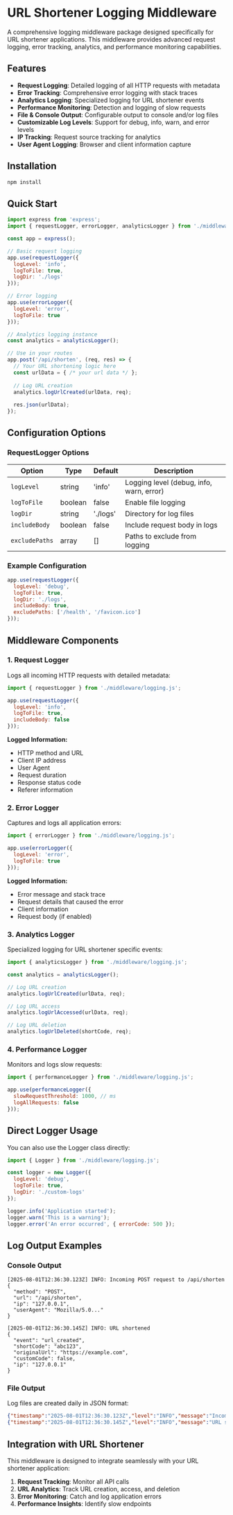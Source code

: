 # URL Shortener Logging Middleware

A comprehensive logging middleware package designed specifically for URL shortener applications. This middleware provides advanced request logging, error tracking, analytics, and performance monitoring capabilities.

## Features

- **Request Logging**: Detailed logging of all HTTP requests with metadata
- **Error Tracking**: Comprehensive error logging with stack traces
- **Analytics Logging**: Specialized logging for URL shortener events
- **Performance Monitoring**: Detection and logging of slow requests
- **File & Console Output**: Configurable output to console and/or log files
- **Customizable Log Levels**: Support for debug, info, warn, and error levels
- **IP Tracking**: Request source tracking for analytics
- **User Agent Logging**: Browser and client information capture

## Installation

```bash
npm install
```

## Quick Start

```javascript
import express from 'express';
import { requestLogger, errorLogger, analyticsLogger } from './middleware/logging.js';

const app = express();

// Basic request logging
app.use(requestLogger({
  logLevel: 'info',
  logToFile: true,
  logDir: './logs'
}));

// Error logging
app.use(errorLogger({
  logLevel: 'error',
  logToFile: true
}));

// Analytics logging instance
const analytics = analyticsLogger();

// Use in your routes
app.post('/api/shorten', (req, res) => {
  // Your URL shortening logic here
  const urlData = { /* your url data */ };
  
  // Log URL creation
  analytics.logUrlCreated(urlData, req);
  
  res.json(urlData);
});
```

## Configuration Options

### RequestLogger Options

| Option | Type | Default | Description |
|--------|------|---------|-------------|
| `logLevel` | string | 'info' | Logging level (debug, info, warn, error) |
| `logToFile` | boolean | false | Enable file logging |
| `logDir` | string | './logs' | Directory for log files |
| `includeBody` | boolean | false | Include request body in logs |
| `excludePaths` | array | [] | Paths to exclude from logging |

### Example Configuration

```javascript
app.use(requestLogger({
  logLevel: 'debug',
  logToFile: true,
  logDir: './logs',
  includeBody: true,
  excludePaths: ['/health', '/favicon.ico']
}));
```

## Middleware Components

### 1. Request Logger

Logs all incoming HTTP requests with detailed metadata:

```javascript
import { requestLogger } from './middleware/logging.js';

app.use(requestLogger({
  logLevel: 'info',
  logToFile: true,
  includeBody: false
}));
```

**Logged Information:**
- HTTP method and URL
- Client IP address
- User Agent
- Request duration
- Response status code
- Referer information

### 2. Error Logger

Captures and logs all application errors:

```javascript
import { errorLogger } from './middleware/logging.js';

app.use(errorLogger({
  logLevel: 'error',
  logToFile: true
}));
```

**Logged Information:**
- Error message and stack trace
- Request details that caused the error
- Client information
- Request body (if enabled)

### 3. Analytics Logger

Specialized logging for URL shortener specific events:

```javascript
import { analyticsLogger } from './middleware/logging.js';

const analytics = analyticsLogger();

// Log URL creation
analytics.logUrlCreated(urlData, req);

// Log URL access
analytics.logUrlAccessed(urlData, req);

// Log URL deletion
analytics.logUrlDeleted(shortCode, req);
```

### 4. Performance Logger

Monitors and logs slow requests:

```javascript
import { performanceLogger } from './middleware/logging.js';

app.use(performanceLogger({
  slowRequestThreshold: 1000, // ms
  logAllRequests: false
}));
```

## Direct Logger Usage

You can also use the Logger class directly:

```javascript
import { Logger } from './middleware/logging.js';

const logger = new Logger({
  logLevel: 'debug',
  logToFile: true,
  logDir: './custom-logs'
});

logger.info('Application started');
logger.warn('This is a warning');
logger.error('An error occurred', { errorCode: 500 });
```

## Log Output Examples

### Console Output
```
[2025-08-01T12:36:30.123Z] INFO: Incoming POST request to /api/shorten
{
  "method": "POST",
  "url": "/api/shorten",
  "ip": "127.0.0.1",
  "userAgent": "Mozilla/5.0..."
}

[2025-08-01T12:36:30.145Z] INFO: URL shortened
{
  "event": "url_created",
  "shortCode": "abc123",
  "originalUrl": "https://example.com",
  "customCode": false,
  "ip": "127.0.0.1"
}
```

### File Output
Log files are created daily in JSON format:
```json
{"timestamp":"2025-08-01T12:36:30.123Z","level":"INFO","message":"Incoming POST request to /api/shorten","method":"POST","url":"/api/shorten","ip":"127.0.0.1"}
{"timestamp":"2025-08-01T12:36:30.145Z","level":"INFO","message":"URL shortened","event":"url_created","shortCode":"abc123","originalUrl":"https://example.com"}
```

## Integration with URL Shortener

This middleware is designed to integrate seamlessly with your URL shortener application:

1. **Request Tracking**: Monitor all API calls
2. **URL Analytics**: Track URL creation, access, and deletion
3. **Error Monitoring**: Catch and log application errors
4. **Performance Insights**: Identify slow endpoints


